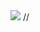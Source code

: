 <img src="https://capsule-render.vercel.app/api?type=waving&color=auto&height=150&section=header&text=Daepung%20GibHub!!&fontSize=75" />
//

